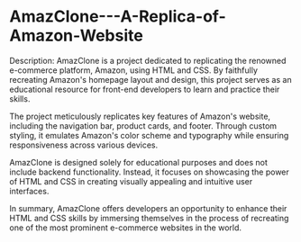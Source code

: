 # AmazClone---A-Replica-of-Amazon-Website

Description:
AmazClone is a project dedicated to replicating the renowned e-commerce platform, Amazon, using HTML and CSS. By faithfully recreating Amazon's homepage layout and design, this project serves as an educational resource for front-end developers to learn and practice their skills.

The project meticulously replicates key features of Amazon's website, including the navigation bar, product cards, and footer. Through custom styling, it emulates Amazon's color scheme and typography while ensuring responsiveness across various devices.

AmazClone is designed solely for educational purposes and does not include backend functionality. Instead, it focuses on showcasing the power of HTML and CSS in creating visually appealing and intuitive user interfaces.

In summary, AmazClone offers developers an opportunity to enhance their HTML and CSS skills by immersing themselves in the process of recreating one of the most prominent e-commerce websites in the world.




